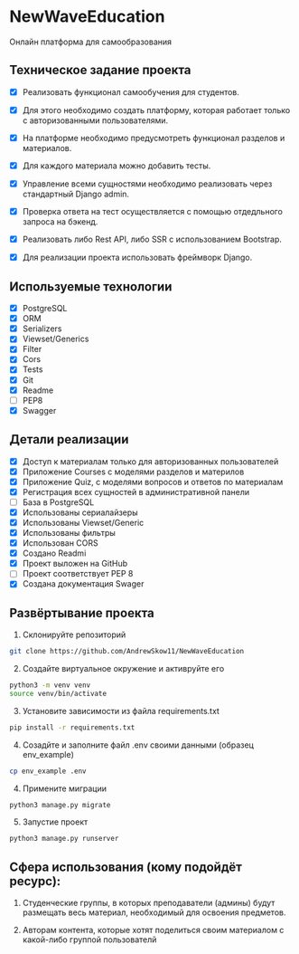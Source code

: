 # NewWaveEducation

Онлайн платформа для самообразования

## Техническое задание проекта

- [x] Реализовать функционал самообучения для студентов.

- [x] Для этого необходимо создать платформу, которая работает только с авторизованными пользователями.

- [x] На платформе необходимо предусмотреть функционал разделов и материалов.

- [x] Для каждого материала можно добавить тесты.

- [x] Управление всеми сущностями необходимо реализовать через стандартный Django admin.

- [x] Проверка ответа на тест осуществляется с помощью отдедльного запроса на бэкенд.

- [x] Реализовать либо Rest API, либо SSR с использованием Bootstrap.

- [x] Для реализации проекта использовать фреймворк Django.

## Используемые технологии

- [x] PostgreSQL
- [x] ORM
- [x] Serializers
- [x] Viewset/Generics
- [x] Filter
- [x] Cors
- [x] Tests
- [x] Git
- [x] Readme
- [ ] PEP8
- [x] Swagger

## Детали реализации

- [x] Доступ к материалам только для авторизованных пользователей
- [x] Приложение Courses c моделями разделов и материлов
- [x] Приложение Quiz, с моделями вопросов и ответов по материалам
- [x] Регистрация всех сущностей в административной панели
- [ ] База в PostgreSQL
- [x] Использованы сериалайзеры
- [x] Использованы Viewset/Generic
- [x] Использованы фильтры
- [x] Использован CORS
- [x] Создано Readmi
- [x] Проект выложен на GitHub
- [ ] Проект соответствует PEP 8
- [x] Создана документация Swager

## Развёртывание проекта

1. Склонируйте репозиторий
```sh
git clone https://github.com/AndrewSkow11/NewWaveEducation
```

2. Создайте виртуальное окружение и активруйте его
```sh
python3 -m venv venv
source venv/bin/activate
```

3. Установите зависимости из файла requirements.txt
```bash
pip install -r requirements.txt
```

4. Созадйте и заполните файл .env своими данными (образец env_example)
```bash
cp env_example .env
```

4. Примените миграции
```bash
python3 manage.py migrate 
```

5. Запустие проект
```bash
python3 manage.py runserver
```


## Сфера использования (кому подойдёт ресурс):

1. Студенческие группы, в которых преподаватели (админы) будут размещать весь материал, необходимый для освоения предметов. 

2. Авторам контента, которые хотят поделиться своим материалом с какой-либо группой пользователй

